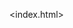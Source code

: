 <index.html>
<head>
<meta chargeset="UtF-8">
<meta name="viewport"content="width=devi-width. inital-scale1">
<title>Today'sData<title>
<meta name="geo.region" content="KH">
<meta http-equiv="X-UA-Compatible" content="IE=edge"><script type="text/javascript">Today'sData<title> </haed> <body> <body> </body> </body> rathanaphon29@gmail.com (<head></head>): <!-- Google tag (gtag.js) --> <script async src="https://httpsrathanaphon.Website.co.inhttps://www.googletagmanager.com/gtag/js?id=AW-10919038707 script> <script> window.dataLayer = window.dataLayer || []; gtag(){dataLayer.push(arguments);} gtag('js', new Date()); gtag('config', 'AW-10919038707'); </script> https://cdn.a
<!-- Google Tag Manager -->

<script>(function(w,d,s,l,i){w[l]=w[l]||[];w[l].push({'gtm.start':

new Date().getTime(),event:'gtm.js'});var f=d.getElementsByTagName(s)[0],

j=d.createElement(s),dl=l!='dataLayer'?'&l='+l:'';j.async=true;j.src=

'https://www.googletagmanager.com/gtm.js?id='+i+dl;f.parentNode.insertBefore(j,f);

})(window,document,'script','dataLayer','GTM-T5M4CWT');</script>

<!-- End Google Tag Manager -->
 <body>

<!-- Google Tag Manager (noscript) -->

<noscript><iframe src="https://www.googletagmanager.com/ns.html?id=GTM-T5M4CWT"

height="0" width="0" style="display:none;visibility:hidden"></iframe></noscript>

<!-- End Google Tag Manager (noscript) -->














 
































  


 








 

 

 



                     

                   

                  

               

                 

               

              

         

           

           

           

  

  






    

  





 

  

   

       

     

         

       

    

  

        

          

       

      

    

    

        

        

        

    

   

      

        

            

              

             

            

          

        

      

    






